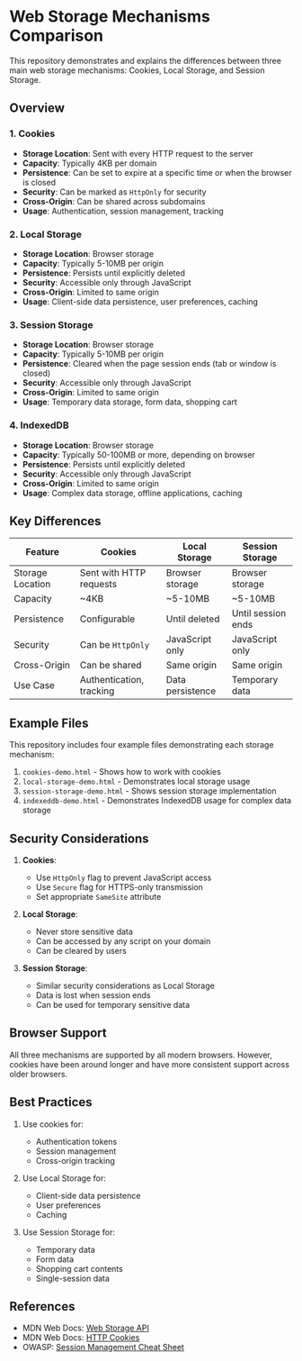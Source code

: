 # Web Storage Mechanisms Comparison

This repository demonstrates and explains the differences between three main web storage mechanisms: Cookies, Local Storage, and Session Storage.

## Overview

### 1. Cookies
- **Storage Location**: Sent with every HTTP request to the server
- **Capacity**: Typically 4KB per domain
- **Persistence**: Can be set to expire at a specific time or when the browser is closed
- **Security**: Can be marked as `HttpOnly` for security
- **Cross-Origin**: Can be shared across subdomains
- **Usage**: Authentication, session management, tracking

### 2. Local Storage
- **Storage Location**: Browser storage
- **Capacity**: Typically 5-10MB per origin
- **Persistence**: Persists until explicitly deleted
- **Security**: Accessible only through JavaScript
- **Cross-Origin**: Limited to same origin
- **Usage**: Client-side data persistence, user preferences, caching

### 3. Session Storage
- **Storage Location**: Browser storage
- **Capacity**: Typically 5-10MB per origin
- **Persistence**: Cleared when the page session ends (tab or window is closed)
- **Security**: Accessible only through JavaScript
- **Cross-Origin**: Limited to same origin
- **Usage**: Temporary data storage, form data, shopping cart

### 4. IndexedDB
- **Storage Location**: Browser storage
- **Capacity**: Typically 50-100MB or more, depending on browser
- **Persistence**: Persists until explicitly deleted
- **Security**: Accessible only through JavaScript
- **Cross-Origin**: Limited to same origin
- **Usage**: Complex data storage, offline applications, caching

## Key Differences

| Feature | Cookies | Local Storage | Session Storage |
|---------|---------|--------------|-----------------|
| Storage Location | Sent with HTTP requests | Browser storage | Browser storage |
| Capacity | ~4KB | ~5-10MB | ~5-10MB |
| Persistence | Configurable | Until deleted | Until session ends |
| Security | Can be `HttpOnly` | JavaScript only | JavaScript only |
| Cross-Origin | Can be shared | Same origin | Same origin |
| Use Case | Authentication, tracking | Data persistence | Temporary data |

## Example Files

This repository includes four example files demonstrating each storage mechanism:
1. `cookies-demo.html` - Shows how to work with cookies
2. `local-storage-demo.html` - Demonstrates local storage usage
3. `session-storage-demo.html` - Shows session storage implementation
4. `indexeddb-demo.html` - Demonstrates IndexedDB usage for complex data storage

## Security Considerations

1. **Cookies**:
   - Use `HttpOnly` flag to prevent JavaScript access
   - Use `Secure` flag for HTTPS-only transmission
   - Set appropriate `SameSite` attribute

2. **Local Storage**:
   - Never store sensitive data
   - Can be accessed by any script on your domain
   - Can be cleared by users

3. **Session Storage**:
   - Similar security considerations as Local Storage
   - Data is lost when session ends
   - Can be used for temporary sensitive data

## Browser Support
All three mechanisms are supported by all modern browsers. However, cookies have been around longer and have more consistent support across older browsers.

## Best Practices

1. Use cookies for:
   - Authentication tokens
   - Session management
   - Cross-origin tracking

2. Use Local Storage for:
   - Client-side data persistence
   - User preferences
   - Caching

3. Use Session Storage for:
   - Temporary data
   - Form data
   - Shopping cart contents
   - Single-session data

## References
- MDN Web Docs: [Web Storage API](https://developer.mozilla.org/en-US/docs/Web/API/Web_Storage_API)
- MDN Web Docs: [HTTP Cookies](https://developer.mozilla.org/en-US/docs/Web/HTTP/Cookies)
- OWASP: [Session Management Cheat Sheet](https://cheatsheetseries.owasp.org/cheatsheets/Session_Management_Cheat_Sheet.html)
